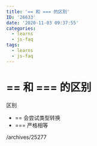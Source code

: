 ```yaml
---
title: '== 和 === 的区别'
ID: '26633'
date: '2020-11-03 09:37:55'
categories:
  - learns
  - js-faq
tags:
  - learns
  - js-faq
---
```


# == 和 === 的区别

区别

- \== 会尝试类型转换
- \=== 严格相等

/archives/25277
